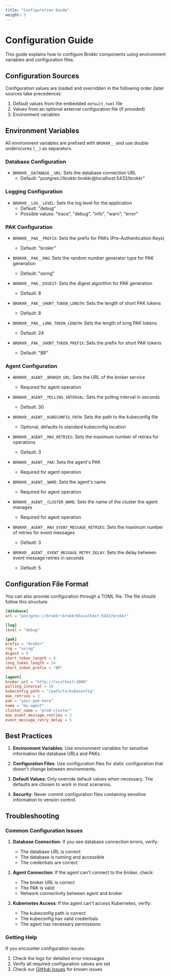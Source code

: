 ```yaml
---
title: "Configuration Guide"
weight: 3
---
```


# Configuration Guide

This guide explains how to configure Brokkr components using environment variables and configuration files.

## Configuration Sources

Configuration values are loaded and overridden in the following order (later sources take precedence):

1. Default values from the embedded `default.toml` file
2. Values from an optional external configuration file (if provided)
3. Environment variables

## Environment Variables

All environment variables are prefixed with `BROKKR__` and use double underscores (`__`) as separators.

### Database Configuration

- `BROKKR__DATABASE__URL`: Sets the database connection URL
  - Default: "postgres://brokkr:brokkr@localhost:5432/brokkr"

### Logging Configuration

- `BROKKR__LOG__LEVEL`: Sets the log level for the application
  - Default: "debug"
  - Possible values: "trace", "debug", "info", "warn", "error"

### PAK Configuration

- `BROKKR__PAK__PREFIX`: Sets the prefix for PAKs (Pre-Authentication Keys)
  - Default: "brokkr"

- `BROKKR__PAK__RNG`: Sets the random number generator type for PAK generation
  - Default: "osrng"

- `BROKKR__PAK__DIGEST`: Sets the digest algorithm for PAK generation
  - Default: 8

- `BROKKR__PAK__SHORT_TOKEN_LENGTH`: Sets the length of short PAK tokens
  - Default: 8

- `BROKKR__PAK__LONG_TOKEN_LENGTH`: Sets the length of long PAK tokens
  - Default: 24

- `BROKKR__PAK__SHORT_TOKEN_PREFIX`: Sets the prefix for short PAK tokens
  - Default: "BR"

### Agent Configuration

- `BROKKR__AGENT__BROKER_URL`: Sets the URL of the broker service
  - Required for agent operation

- `BROKKR__AGENT__POLLING_INTERVAL`: Sets the polling interval in seconds
  - Default: 30

- `BROKKR__AGENT__KUBECONFIG_PATH`: Sets the path to the kubeconfig file
  - Optional, defaults to standard kubeconfig location

- `BROKKR__AGENT__MAX_RETRIES`: Sets the maximum number of retries for operations
  - Default: 3

- `BROKKR__AGENT__PAK`: Sets the agent's PAK
  - Required for agent operation

- `BROKKR__AGENT__NAME`: Sets the agent's name
  - Required for agent operation

- `BROKKR__AGENT__CLUSTER_NAME`: Sets the name of the cluster the agent manages
  - Required for agent operation

- `BROKKR__AGENT__MAX_EVENT_MESSAGE_RETRIES`: Sets the maximum number of retries for event messages
  - Default: 3

- `BROKKR__AGENT__EVENT_MESSAGE_RETRY_DELAY`: Sets the delay between event message retries in seconds
  - Default: 5

## Configuration File Format

You can also provide configuration through a TOML file. The file should follow this structure:

```toml
[database]
url = "postgres://brokkr:brokkr@localhost:5432/brokkr"

[log]
level = "debug"

[pak]
prefix = "brokkr"
rng = "osrng"
digest = 8
short_token_length = 8
long_token_length = 24
short_token_prefix = "BR"

[agent]
broker_url = "http://localhost:3000"
polling_interval = 30
kubeconfig_path = "/path/to/kubeconfig"
max_retries = 3
pak = "your-pak-here"
name = "my-agent"
cluster_name = "prod-cluster"
max_event_message_retries = 3
event_message_retry_delay = 5
```

## Best Practices

1. **Environment Variables**: Use environment variables for sensitive information like database URLs and PAKs.

2. **Configuration Files**: Use configuration files for static configuration that doesn't change between environments.

3. **Default Values**: Only override default values when necessary. The defaults are chosen to work in most scenarios.

4. **Security**: Never commit configuration files containing sensitive information to version control.

## Troubleshooting

### Common Configuration Issues

1. **Database Connection**: If you see database connection errors, verify:
   - The database URL is correct
   - The database is running and accessible
   - The credentials are correct

2. **Agent Connection**: If the agent can't connect to the broker, check:
   - The broker URL is correct
   - The PAK is valid
   - Network connectivity between agent and broker

3. **Kubernetes Access**: If the agent can't access Kubernetes, verify:
   - The kubeconfig path is correct
   - The kubeconfig has valid credentials
   - The agent has necessary permissions

### Getting Help

If you encounter configuration issues:
1. Check the logs for detailed error messages
2. Verify all required configuration values are set
3. Check our [GitHub Issues](https://github.com/colliery-io/brokkr/issues) for known issues
